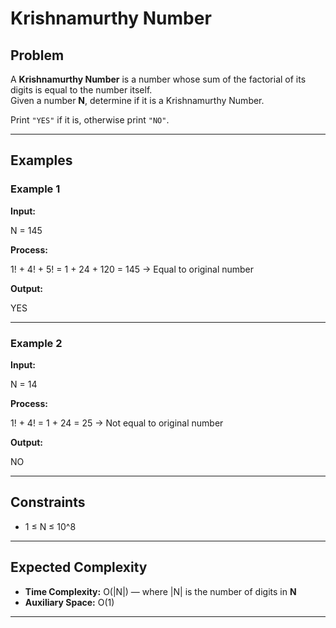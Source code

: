 # Krishnamurthy Number

## Problem
A **Krishnamurthy Number** is a number whose sum of the factorial of its digits is equal to the number itself.  
Given a number **N**, determine if it is a Krishnamurthy Number.  

Print `"YES"` if it is, otherwise print `"NO"`.

---

## Examples

### Example 1
**Input:**

N = 145

**Process:**

1! + 4! + 5! = 1 + 24 + 120 = 145
→ Equal to original number

**Output:**

YES


---

### Example 2
**Input:**

N = 14

**Process:**

1! + 4! = 1 + 24 = 25
→ Not equal to original number

**Output:**

NO


---

## Constraints
- 1 ≤ N ≤ 10^8

---

## Expected Complexity
- **Time Complexity:** O(|N|) — where |N| is the number of digits in **N**  
- **Auxiliary Space:** O(1)

---
